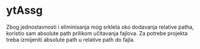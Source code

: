 # ytAssg
Zbog jednostavnosti i eliminisanja mog srkleta oko dodavanja relative patha, koristio sam absolute path prilikom učitavanja fajlova. Za potrebe projekta treba izmijeniti absolute path u relative path do fajla.
